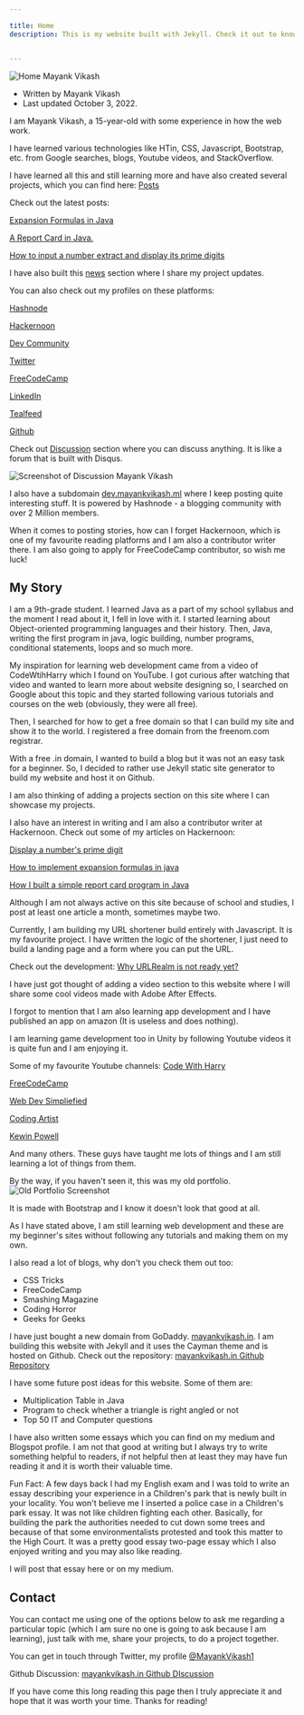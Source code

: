 ```yaml
---

title: Home
description: This is my website built with Jekyll. Check it out to know more about me.


---
```



![Home  Mayank Vikash](https://mayankvikash.in/img/home/Home-Mayank-Vikash.webp)

- Written by Mayank Vikash
- Last updated October 3, 2022.


I am Mayank Vikash, a 15-year-old with some experience in how the web work.

I have learned various technologies like HTin, CSS, Javascript, Bootstrap, etc. from Google searches, blogs, Youtube videos, and StackOverflow.

I have learned all this and still learning more and have also created several projects, which you can find here: [Posts](https://mayankvikash.in/posts)

Check out the latest posts:

[Expansion Formulas in Java](https://mayankvikash.in/posts/Expansion-Formulas-in-Java/)

[A Report Card in Java.](https://mayankvikash.in/posts/simple-report-card-in-java/)

[How to input a number extract and display its prime digits](https://mayankvikash.in/posts/how-to-input-a-number-and-display-its-prime-digits/)

I have also built this [news](https://mayankvikash.in/news) section where I share my project updates.

You can also check out my profiles on these platforms:

[Hashnode](https://hashnode.com/@MayankVikash)

  
[Hackernoon](https://hackernoon.com/u/mayankvikash)  


[Dev Community](https://dev.to/mayankvikash)  


[Twitter](https://twitter.com/MayankVikash1)  


[FreeCodeCamp](https://www.freecodecamp.org/mayankvikash)  


[LinkedIn](https://in.linkedin.com/in/mayank-vikash-466972200)  


[Tealfeed](https://tealfeed.com/mayankvikash) 

 
[Github](https://github.com/MayankVikash)  

Check out [Discussion](https://mayankvikash.in/discussion) section where you can discuss anything. It is like a forum that is built with Disqus.

![Screenshot of Discussion  Mayank Vikash](https://mayankvikash.in/img/home/discussion-mayankvikash-screenshot.jpeg)

I also have a subdomain [dev.mayankvikash.ml](https://dev.mayankvikash.ml) where I keep posting quite interesting stuff. It is powered by  Hashnode - a blogging community with over 2 Million members. 

When it comes to posting stories, how can I forget Hackernoon, which is one of my favourite reading platforms and I am also a contributor writer there. I am also going to apply for FreeCodeCamp contributor, so wish me luck!

## My Story
I am a 9th-grade student. I learned Java as a part of my school syllabus and the moment I read about it, I fell in love with it. I started learning about Object-oriented programming languages and their history. Then, Java, writing the first program in java, logic building, number programs, conditional statements, loops and so much more.

My inspiration for learning web development came from a video of CodeWtihHarry which I found on YouTube. I got curious after watching that video and wanted to learn more about website designing so, I searched on Google about this topic and they started following various tutorials and courses on the web (obviously, they were all free).

Then, I searched for how to get a free domain so that I can build my site and show it to the world. I registered a free domain from the freenom.com registrar.

With a free .in domain, I wanted to build a blog but it was not an easy task for a beginner. So, I decided to rather use Jekyll static site generator to build my website and host it on Github.

I am also thinking of adding a projects section on this site where I can showcase my projects.

I also have an interest in writing and I am also a contributor writer at Hackernoon. Check out some of my articles on Hackernoon:

[Display a number's prime digit](https://hackernoon.com/display-a-numbers-prime-digits)

[How to implement expansion formulas in java](https://hackernoon.com/how-to-implement-expansion-formulas-in-java)

[How I built a simple report card program in Java](https://hackernoon.com/how-i-built-a-simple-report-card-program-in-java)

Although I am not always active on this site because of school and studies, I post at least one article a month, sometimes maybe two.

Currently, I am building my URL shortener build entirely with Javascript. It is my favourite project. I have written the logic of the shortener, I just need to build a landing page and a form where you can put the URL. 

Check out the development:
[Why URLRealm is not ready yet?](https://mayankvikash.in/news/Why-URLRealm-is-not-ready-yet/)

I have just got thought of adding a video section to this website where I will share some cool videos made with Adobe After Effects.

I forgot to mention that I am also learning app development and I have published an app on amazon (It is useless and does nothing).

I am learning game development too in Unity by following Youtube videos it is quite fun and I am enjoying it.

Some of my favourite Youtube channels:
[Code With Harry](https://youtube.com/c/CodeWithHarry)

[FreeCodeCamp](https://youtube.com/c/Freecodecamp)

[Web Dev Simpliefied](https://youtube.com/c/WebDevSimplified)

[Coding Artist](https://youtube.com/c/CodingArtist)

[Kewin Powell](https://youtube.com/kepowob)

And many others. These guys have taught me lots of things and I am still learning a lot of things from them.

By the way, if you haven't seen it, this was my old portfolio.
![Old  Portfolio Screenshot](https://mayankvikash.in/img/home/2022-portfolio-updated-screenshot.jpeg)

It is made with Bootstrap and I know it doesn't look that good at all. 

As I have stated above, I am still learning web development and these are my beginner's sites without following any tutorials and making them on my own.

I also read a lot of blogs, why don't you check them out too:

- CSS Tricks
- FreeCodeCamp
- Smashing Magazine
- Coding Horror
- Geeks for Geeks

I have just bought a new domain from GoDaddy. [mayankvikash.in](https://mayankvikash.in/). I am building this website with Jekyll and it uses the Cayman theme and is hosted on Github. Check out the repository: [mayankvikash.in Github Repository](https://github.com/MayankVikash/mayankvikash.in)

I have some future post ideas for this website. Some of them are:
- Multiplication Table in Java
- Program to check whether a triangle is right angled or not
- Top 50 IT and Computer questions


I have also written some essays which you can find on my medium and Blogspot profile. I am not that good at writing but I always try to write something helpful to readers, if not helpful then at least they may have fun reading it and it is worth their valuable time.

Fun Fact: A few days back I had my English exam and I was told to write an essay describing your experience in a Children's park that is newly built in your locality. You won't believe me I inserted a police case in a Children's park essay. It was not like children fighting each other. Basically, for building the park the authorities needed to cut down some trees and because of that some environmentalists protested and took this matter to the High Court. It was a pretty good essay two-page essay which I also enjoyed writing and you may also like reading.

I will post that essay here or on my medium.

## Contact
You can contact me using one of the options below to ask me regarding a particular topic (which I am sure no one is going to ask because I am learning), just talk with me, share your projects, to do a project together.

You can get in touch through Twitter, my profile [@MayankVikash1](https://twitter.com/MayankVikash1)

Github Discussion: [mayankvikash.in Github DIscussion](https://github.com/MayankVikash/mayankvikash.in/discussions)

If you have come this long reading this page then I truly appreciate it and hope that it was worth your time.  Thanks for reading!

